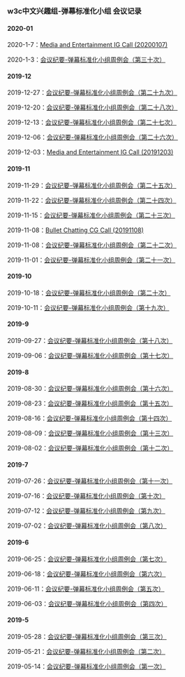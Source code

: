 ### w3c中文兴趣组-弹幕标准化小组 会议记录


#### 2020-01

2020-1-7：[Media and Entertainment IG Call (20200107)](https://www.w3.org/2020/01/07-me-minutes.html)

2020-1-3：[会议纪要-弹幕标准化小组周例会（第三十次）](https://docs.qq.com/doc/DUlRQcWp5TFl4bE51)


#### 2019-12

2019-12-27：[会议纪要-弹幕标准化小组周例会（第二十九次）](https://docs.qq.com/doc/DUkhTeVhuU3pnUENY)

2019-12-20：[会议纪要-弹幕标准化小组周例会（第二十八次）](https://docs.qq.com/doc/DUmlwZHJWUkZQeFFM)

2019-12-13：[会议纪要-弹幕标准化小组周例会（第二十七次）](https://docs.qq.com/doc/DUmJiRHlzeXFSUG92)

2019-12-06：[会议纪要-弹幕标准化小组周例会（第二十六次）](https://docs.qq.com/doc/DUnlKT2diWFVjeFNJ)

2019-12-03：[Media and Entertainment IG Call (20191203)](https://www.w3.org/2019/12/03-me-minutes.html#item02)


#### 2019-11


2019-11-29：[会议纪要-弹幕标准化小组周例会（第二十五次）](https://docs.qq.com/doc/DUmhwWmxLQXdCbk1x)

2019-11-22：[会议纪要-弹幕标准化小组周例会（第二十四次）](https://docs.qq.com/doc/DUlNTV3ZLQmNObFNE)

2019-11-15：[会议纪要-弹幕标准化小组周例会（第二十三次）](https://docs.qq.com/doc/DUmhGSmFMbnVBaUtr)

2019-11-08：[Bullet Chatting CG Call (20191108)](https://www.w3.org/2019/11/08-bullet-chatting-minutes.html)

2019-11-08：[会议纪要-弹幕标准化小组周例会（第二十二次）](https://docs.qq.com/doc/DUnFlWk5Zd0ZyYk9I)

2019-11-01：[会议纪要-弹幕标准化小组周例会（第二十一次）](https://docs.qq.com/doc/DVUV4VlB1YmtPa3VZ)

#### 2019-10

2019-10-18：[会议纪要-弹幕标准化小组周例会（第二十次）](https://docs.qq.com/doc/DUkpDaVlCcmpYRU1V)

2019-10-11：[会议纪要-弹幕标准化小组周例会（第十九次）](https://docs.qq.com/doc/DTHBZYmp4TmdNbFRa)

#### 2019-9

2019-09-27：[会议纪要-弹幕标准化小组周例会（第十八次）](https://docs.qq.com/doc/DUmJmUlNHWVZhSkhm)

2019-09-06：[会议纪要-弹幕标准化小组周例会（第十七次）](https://docs.qq.com/doc/DUmxkS1ZqVUVwSGlo)

#### 2019-8

2019-08-30：[会议纪要-弹幕标准化小组周例会（第十六次）](https://docs.qq.com/doc/DUkJ2WGtjemJZUkJx)

2019-08-23：[会议纪要-弹幕标准化小组周例会（第十五次）](https://docs.qq.com/doc/DUnNReHJkbHdmTkJT)

2019-08-16：[会议纪要-弹幕标准化小组周例会（第十四次）](https://docs.qq.com/doc/DUlVCUk1WV2l3YXd3)

2019-08-09：[会议纪要-弹幕标准化小组周例会（第十三次）](https://docs.qq.com/doc/DUmVwZHhtaHZsU0ls)

2019-08-02：[会议纪要-弹幕标准化小组周例会（第十二次）](https://docs.qq.com/doc/DUmdjd09sQWxyZE5o)

#### 2019-7

2019-07-26：[会议纪要-弹幕标准化小组周例会（第十一次）](https://docs.qq.com/doc/DUnlseXFYRVp2elp5)

2019-07-16：[会议纪要-弹幕标准化小组周例会（第十次）](https://docs.qq.com/doc/DUmxsaGRucEN6ZU5n)

2019-07-12：[会议纪要-弹幕标准化小组周例会（第九次）](https://docs.qq.com/doc/DUklaYkN5UFdUTGxk)

2019-07-02：[会议纪要-弹幕标准化小组周例会（第八次）](https://docs.qq.com/doc/DUmZjUXdLakxqbWt4)


#### 2019-6

2019-06-25：[会议纪要-弹幕标准化小组周例会（第七次）](https://docs.qq.com/doc/DUnRtRUVrUGF3dVlm)

2019-06-18：[会议纪要-弹幕标准化小组周例会（第六次）](https://docs.qq.com/doc/DUnJsRlNZcHN3cWJH)

2019-06-11：[会议纪要-弹幕标准化小组周例会（第五次）](https://docs.qq.com/doc/DUnJSZ3psZWpYdndL)

2019-06-03：[会议纪要-弹幕标准化小组周例会（第四次）](https://docs.qq.com/doc/DUmJEVGhFQWJidlBN)



#### 2019-5

2019-05-28：[会议纪要-弹幕标准化小组周例会（第三次）](https://docs.qq.com/doc/DUkt2WFZKTFBPRHRi)

2019-05-21：[会议纪要-弹幕标准化小组周例会（第二次）](https://docs.qq.com/doc/DUkxOdnJGempSTFJl)

2019-05-14：[会议纪要-弹幕标准化小组周例会（第一次）](https://docs.qq.com/doc/DUk16aHFwU2RFbEla)









